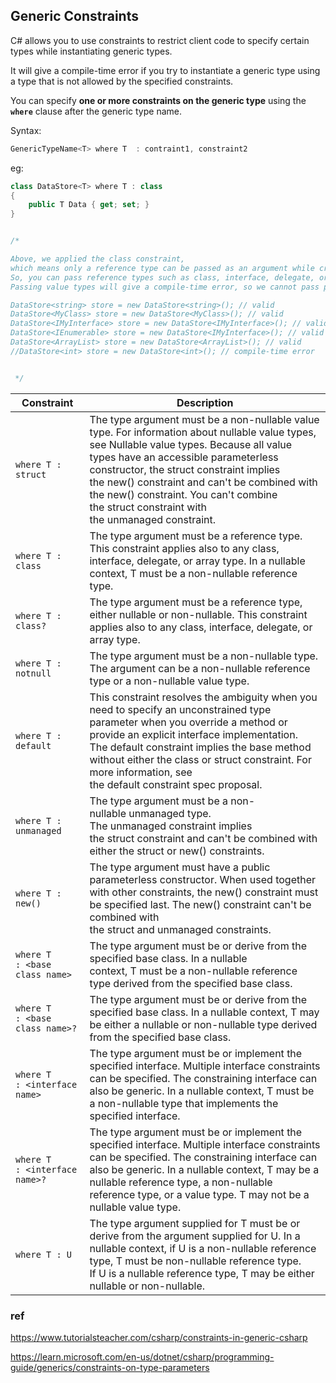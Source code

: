 ## Generic Constraints
C# allows you to use constraints to restrict client code to specify certain types while instantiating generic types. 

It will give a compile-time error if you try to instantiate a generic type using a type that is not allowed by the specified constraints.

You can specify **one or more constraints on the generic type** using the **`where`** clause after the generic type name.


Syntax:
```cs
GenericTypeName<T> where T  : contraint1, constraint2
```

eg:
```cs
class DataStore<T> where T : class
{
    public T Data { get; set; }
}


/*

Above, we applied the class constraint,
which means only a reference type can be passed as an argument while creating the DataStore class object.
So, you can pass reference types such as class, interface, delegate, or array type.
Passing value types will give a compile-time error, so we cannot pass primitive data types or struct types.

DataStore<string> store = new DataStore<string>(); // valid
DataStore<MyClass> store = new DataStore<MyClass>(); // valid
DataStore<IMyInterface> store = new DataStore<IMyInterface>(); // valid
DataStore<IEnumerable> store = new DataStore<IMyInterface>(); // valid
DataStore<ArrayList> store = new DataStore<ArrayList>(); // valid
//DataStore<int> store = new DataStore<int>(); // compile-time error 


 */
```

| Constraint | Description |
| --- | --- |
| `where T : struct` | The type argument must be a non-nullable value type. For information about nullable value types, see Nullable value types. Because all value types have an accessible parameterless constructor, the struct constraint implies the new() constraint and can't be combined with the new() constraint. You can't combine the struct constraint with the unmanaged constraint. |
| `where T : class` | The type argument must be a reference type. This constraint applies also to any class, interface, delegate, or array type. In a nullable context, T must be a non-nullable reference type. |
| `where T : class?` | The type argument must be a reference type, either nullable or non-nullable. This constraint applies also to any class, interface, delegate, or array type. |
| `where T : notnull` | The type argument must be a non-nullable type. The argument can be a non-nullable reference type or a non-nullable value type. |
| `where T : default` | This constraint resolves the ambiguity when you need to specify an unconstrained type parameter when you override a method or provide an explicit interface implementation. The default constraint implies the base method without either the class or struct constraint. For more information, see the default constraint spec proposal. |
| `where T : unmanaged` | The type argument must be a non-nullable unmanaged type. The unmanaged constraint implies the struct constraint and can't be combined with either the struct or new() constraints. |
| `where T : new()` | The type argument must have a public parameterless constructor. When used together with other constraints, the new() constraint must be specified last. The new() constraint can't be combined with the struct and unmanaged constraints. |
| `where T : <base class name>` | The type argument must be or derive from the specified base class. In a nullable context, T must be a non-nullable reference type derived from the specified base class. |
| `where T : <base class name>?` | The type argument must be or derive from the specified base class. In a nullable context, T may be either a nullable or non-nullable type derived from the specified base class. |
| `where T : <interface name>` | The type argument must be or implement the specified interface. Multiple interface constraints can be specified. The constraining interface can also be generic. In a nullable context, T must be a non-nullable type that implements the specified interface. |
| `where T : <interface name>?` | The type argument must be or implement the specified interface. Multiple interface constraints can be specified. The constraining interface can also be generic. In a nullable context, T may be a nullable reference type, a non-nullable reference type, or a value type. T may not be a nullable value type. |
| `where T : U` | The type argument supplied for T must be or derive from the argument supplied for U. In a nullable context, if U is a non-nullable reference type, T must be non-nullable reference type. If U is a nullable reference type, T may be either nullable or non-nullable. |



### ref
https://www.tutorialsteacher.com/csharp/constraints-in-generic-csharp


https://learn.microsoft.com/en-us/dotnet/csharp/programming-guide/generics/constraints-on-type-parameters


